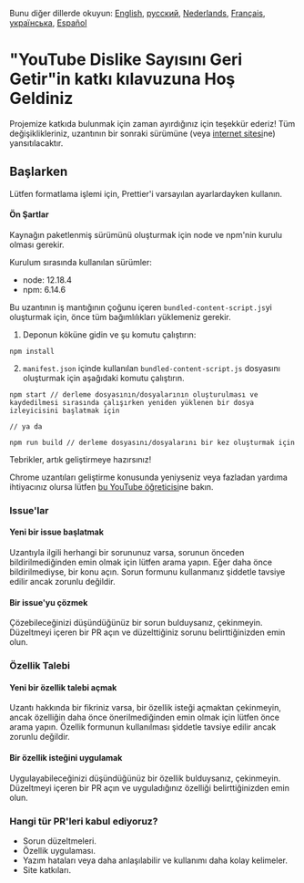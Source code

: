 Bunu diğer dillerde okuyun: [English](CONTRIBUTING.md), [русский](CONTRIBUTINGru.md), [Nederlands](CONTRIBUTINGnl.md), [Français](CONTRIBUTINGfr.md), [українська](CONTRIBUTINGuk.md), [Español](CONTRIBUTINGes.md)

# "YouTube Dislike Sayısını Geri Getir"in katkı kılavuzuna Hoş Geldiniz

Projemize katkıda bulunmak için zaman ayırdığınız için teşekkür ederiz! Tüm değişiklikleriniz, uzantının bir sonraki sürümüne (veya [internet sitesi](https://www.returnyoutubedislike.com/)ne) yansıtılacaktır.

## Başlarken

Lütfen formatlama işlemi için, Prettier'i varsayılan ayarlardayken kullanın.

#### Ön Şartlar

Kaynağın paketlenmiş sürümünü oluşturmak için node ve npm'nin kurulu olması gerekir.

Kurulum sırasında kullanılan sürümler:

- node: 12.18.4
- npm: 6.14.6

Bu uzantının iş mantığının çoğunu içeren `bundled-content-script.js`yi oluşturmak için, önce tüm bağımlılıkları yüklemeniz gerekir.

1. Deponun köküne gidin ve şu komutu çalıştırın:

```
npm install
```

2. `manifest.json` içinde kullanılan `bundled-content-script.js` dosyasını oluşturmak için aşağıdaki komutu çalıştırın.

```
npm start // derleme dosyasının/dosyalarının oluşturulması ve kaydedilmesi sırasında çalışırken yeniden yüklenen bir dosya izleyicisini başlatmak için

// ya da

npm run build // derleme dosyasını/dosyalarını bir kez oluşturmak için
```

Tebrikler, artık geliştirmeye hazırsınız!

Chrome uzantıları geliştirme konusunda yeniyseniz veya fazladan yardıma ihtiyacınız olursa lütfen [bu YouTube öğreticisi](https://www.youtube.com/watch?v=mdOj6HYE3_0)ne bakın.

### Issue'lar

#### Yeni bir issue başlatmak

Uzantıyla ilgili herhangi bir sorununuz varsa, sorunun önceden bildirilmediğinden emin olmak için lütfen arama yapın. Eğer daha önce bildirilmediyse, bir konu açın. Sorun formunu kullanmanız şiddetle tavsiye edilir ancak zorunlu değildir.

#### Bir issue'yu çözmek

Çözebileceğinizi düşündüğünüz bir sorun bulduysanız, çekinmeyin. Düzeltmeyi içeren bir PR açın ve düzelttiğiniz sorunu belirttiğinizden emin olun.

### Özellik Talebi

#### Yeni bir özellik talebi açmak

Uzantı hakkında bir fikriniz varsa, bir özellik isteği açmaktan çekinmeyin, ancak özelliğin daha önce önerilmediğinden emin olmak için lütfen önce arama yapın. Özellik formunun kullanılması şiddetle tavsiye edilir ancak zorunlu değildir.

#### Bir özellik isteğini uygulamak

Uygulayabileceğinizi düşündüğünüz bir özellik bulduysanız, çekinmeyin. Düzeltmeyi içeren bir PR açın ve uyguladığınız özelliği belirttiğinizden emin olun.

### Hangi tür PR'leri kabul ediyoruz?

- Sorun düzeltmeleri.
- Özellik uygulaması.
- Yazım hataları veya daha anlaşılabilir ve kullanımı daha kolay kelimeler.
- Site katkıları.
